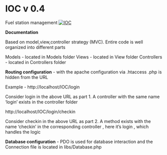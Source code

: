# IOC v 0.4
Fuel station management [![IOC](https://img.shields.io/badge/IOC-prototype-green.svg)]() 

<b>Documentation</b>

Based on model,view,controller strategy (MVC). Entire code is well organized into different parts 

Models - located in Models folder 
Views - located in View folder 
Controllers - located in Controllers folder

<b>Routing configuration</b> - with the apache configuration via .htaccess .php is hidden from the URL 

Example - http://localhost/IOC/login 

Consider login in the above URL as part 1. A controller with the same name ‘login’ exists in the controller folder 

http://localhost/IOC/login/checkin

Consider checkin in the above URL as part 2. A method exists with the name ‘checkin’ in the corresponding controller , here it’s login , which handles the logic

<b>Database configuration</b> - PDO is used for database interaction and the Connection file is located in libs/Database.php
